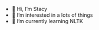 - 👋 Hi, I’m Stacy
- 👀 I’m interested in a lots of things
- 🌱 I’m currently learning NLTK

<!---
stacygap/stacygap is a ✨ special ✨ repository because its `README.md` (this file) appears on your GitHub profile.
You can click the Preview link to take a look at your changes.
--->
